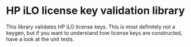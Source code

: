 # HP iLO license key validation library

This library validates HP iLO license keys. This is most definitely not a
keygen, but if you want to understand how license keys are constructed,
have a look at the unit tests.
